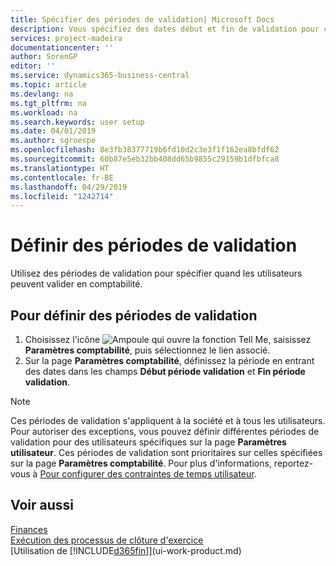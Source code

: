 ```yaml
---
title: Spécifier des périodes de validation| Microsoft Docs
description: Vous spécifiez des dates début et fin de validation pour configurer quand les utilisateurs peuvent valider en comptabilité.
services: project-madeira
documentationcenter: ''
author: SorenGP
editor: ''
ms.service: dynamics365-business-central
ms.topic: article
ms.devlang: na
ms.tgt_pltfrm: na
ms.workload: na
ms.search.keywords: user setup
ms.date: 04/01/2019
ms.author: sgroespe
ms.openlocfilehash: 8e3fb38377719b6fd10d2c3e3f1f162ea8bfdf62
ms.sourcegitcommit: 60b87e5eb32bb408dd65b9855c29159b1dfbfca8
ms.translationtype: HT
ms.contentlocale: fr-BE
ms.lasthandoff: 04/29/2019
ms.locfileid: "1242714"
---
```

# <a name="specify-posting-periods"></a>Définir des périodes de validation
Utilisez des périodes de validation pour spécifier quand les utilisateurs peuvent valider en comptabilité.  

## <a name="to-specify-posting-periods"></a>Pour définir des périodes de validation
1. Choisissez l'icône ![Ampoule qui ouvre la fonction Tell Me](media/ui-search/search_small.png "Dites-moi ce que vous voulez faire"), saisissez **Paramètres comptabilité**, puis sélectionnez le lien associé.  
2. Sur la page **Paramètres comptabilité**, définissez la période en entrant des dates dans les champs **Début période validation** et **Fin période validation**.  

> [!NOTE]  
>   Ces périodes de validation s'appliquent à la société et à tous les utilisateurs. Pour autoriser des exceptions, vous pouvez définir différentes périodes de validation pour des utilisateurs spécifiques sur la page **Paramètres utilisateur**. Ces périodes de validation sont prioritaires sur celles spécifiées sur la page **Paramètres comptabilité**. Pour plus d'informations, reportez-vous à [Pour configurer des contraintes de temps utilisateur](ui-how-users-permissions.md#to-set-up-user-time-constraints).

## <a name="see-also"></a>Voir aussi
[Finances](finance.md)  
[Exécution des processus de clôture d'exercice](year-how-complete-period-end-processes.md)  
[Utilisation de [!INCLUDE[d365fin](includes/d365fin_md.md)]](ui-work-product.md)
